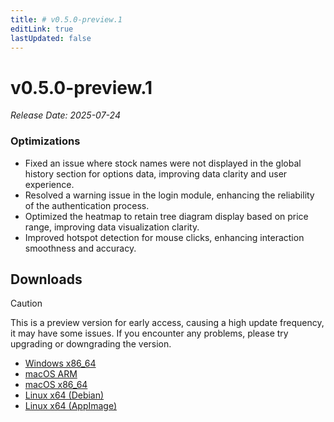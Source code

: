 ```yaml
---
title: # v0.5.0-preview.1
editLink: true
lastUpdated: false
---
```


# v0.5.0-preview.1  <Badge type="warning" text="preview" />

_Release Date: 2025-07-24_

### Optimizations

- Fixed an issue where stock names were not displayed in the global history section for options data, improving data clarity and user experience.
- Resolved a warning issue in the login module, enhancing the reliability of the authentication process.
- Optimized the heatmap to retain tree diagram display based on price range, improving data visualization clarity.
- Improved hotspot detection for mouse clicks, enhancing interaction smoothness and accuracy.

## Downloads


> [!CAUTION]
> This is a preview version for early access, causing a high update frequency, it may have some issues. If you encounter any problems, please try upgrading or downgrading the version.


- [Windows x86_64](https://assets.lbkrs.com/github/release/longbridge-desktop/preview/longbridge-v0.5.0-preview.1-windows-x86_64.exe)
- [macOS ARM](https://assets.lbkrs.com/github/release/longbridge-desktop/preview/longbridge-v0.5.0-preview.1-macos-aarch64.dmg)
- [macOS x86_64](https://assets.lbkrs.com/github/release/longbridge-desktop/preview/longbridge-v0.5.0-preview.1-macos-x86_64.dmg)
- [Linux x64 (Debian)](https://assets.lbkrs.com/github/release/longbridge-desktop/preview/longbridge-v0.5.0-preview.1-linux-x86_64.deb)
- [Linux x64 (AppImage)](https://assets.lbkrs.com/github/release/longbridge-desktop/preview/longbridge-v0.5.0-preview.1-linux-x86_64.AppImage)